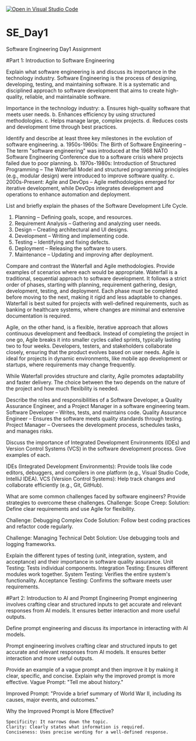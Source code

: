 [![Open in Visual Studio Code](https://classroom.github.com/assets/open-in-vscode-2e0aaae1b6195c2367325f4f02e2d04e9abb55f0b24a779b69b11b9e10269abc.svg)](https://classroom.github.com/online_ide?assignment_repo_id=18360536&assignment_repo_type=AssignmentRepo)
# SE_Day1
Software Engineering Day1 Assignment

#Part 1: Introduction to Software Engineering

Explain what software engineering is and discuss its importance in the technology industry.
Software Engineering is the process of designing, developing, testing, and maintaining software. It is a systematic and disciplined approach to software development that aims to create high-quality, reliable, and maintainable software.

Importance in the technology industry:
a. Ensures high-quality software that meets user needs.
b. Enhances efficiency by using structured methodologies.
c. Helps manage large, complex projects.
d. Reduces costs and development time through best practices.

Identify and describe at least three key milestones in the evolution of software engineering.
a. 1950s-1960s: The Birth of Software Engineering – The term "software engineering" was introduced at the 1968 NATO Software Engineering Conference due to a software crisis where projects failed due to poor planning.
b. 1970s-1980s: Introduction of Structured Programming – The Waterfall Model and structured programming principles (e.g., modular design) were introduced to improve software quality.
c. 2000s-Present: Agile and DevOps – Agile methodologies emerged for iterative development, while DevOps integrates development and operations to enhance automation and deployment.

List and briefly explain the phases of the Software Development Life Cycle.
1. Planning – Defining goals, scope, and resources.
2. Requirement Analysis – Gathering and analyzing user needs.
3. Design – Creating architectural and UI designs.
4. Development – Writing and implementing code.
5. Testing – Identifying and fixing defects.
6. Deployment – Releasing the software to users.
7. Maintenance – Updating and improving after deployment.

Compare and contrast the Waterfall and Agile methodologies. Provide examples of scenarios where each would be appropriate.
Waterfall is a traditional, sequential approach to software development. It follows a strict order of phases, starting with planning, requirement gathering, design, development, testing, and deployment. Each phase must be completed before moving to the next, making it rigid and less adaptable to changes. Waterfall is best suited for projects with well-defined requirements, such as banking or healthcare systems, where changes are minimal and extensive documentation is required.

Agile, on the other hand, is a flexible, iterative approach that allows continuous development and feedback. Instead of completing the project in one go, Agile breaks it into smaller cycles called sprints, typically lasting two to four weeks. Developers, testers, and stakeholders collaborate closely, ensuring that the product evolves based on user needs. Agile is ideal for projects in dynamic environments, like mobile app development or startups, where requirements may change frequently.

While Waterfall provides structure and clarity, Agile promotes adaptability and faster delivery. The choice between the two depends on the nature of the project and how much flexibility is needed.


Describe the roles and responsibilities of a Software Developer, a Quality Assurance Engineer, and a Project Manager in a software engineering team.
Software Developer – Writes, tests, and maintains code.
Quality Assurance Engineer – Ensures the software meets quality standards through testing.
Project Manager – Oversees the development process, schedules tasks, and manages risks.

Discuss the importance of Integrated Development Environments (IDEs) and Version Control Systems (VCS) in the software development process. Give examples of each.

IDEs (Integrated Development Environments): Provide tools like code editors, debuggers, and compilers in one platform (e.g., Visual Studio Code, IntelliJ IDEA).
VCS (Version Control Systems): Help track changes and collaborate efficiently (e.g., Git, GitHub).

What are some common challenges faced by software engineers? Provide strategies to overcome these challenges.
Challenge:
Scope Creep: 
Solution:
Define clear requirements and use Agile for flexibility.

Challenge:
Debugging Complex Code
Solution:
Follow best coding practices and refactor code regularly.

Challenge:
Managing Technical Debt	
Solution:
Use debugging tools and logging frameworks.

Explain the different types of testing (unit, integration, system, and acceptance) and their importance in software quality assurance.
Unit Testing: Tests individual components.
Integration Testing: Ensures different modules work together.
System Testing: Verifies the entire system's functionality.
Acceptance Testing: Confirms the software meets user requirements.

#Part 2: Introduction to AI and Prompt Engineering
Prompt engineering involves crafting clear and structured inputs to get accurate and relevant responses from AI models. It ensures better interaction and more useful outputs.

Define prompt engineering and discuss its importance in interacting with AI models.

Prompt engineering involves crafting clear and structured inputs to get accurate and relevant responses from AI models. It ensures better interaction and more useful outputs.

Provide an example of a vague prompt and then improve it by making it clear, specific, and concise. Explain why the improved prompt is more effective.
Vague Prompt:
"Tell me about history."

Improved Prompt:
"Provide a brief summary of World War II, including its causes, major events, and outcomes."

Why the Improved Prompt is More Effective?

    Specificity: It narrows down the topic.
    Clarity: Clearly states what information is required.
    Conciseness: Uses precise wording for a well-defined response.
